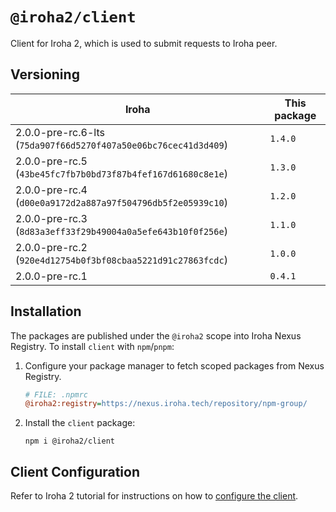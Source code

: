 # `@iroha2/client`

Client for Iroha 2, which is used to submit requests to Iroha peer.

## Versioning

| Iroha                                                           | This package |
| --------------------------------------------------------------- | ------------ |
| 2.0.0-pre-rc.6-lts (`75da907f66d5270f407a50e06bc76cec41d3d409`) | `1.4.0`      |
| 2.0.0-pre-rc.5 (`43be45fc7fb7b0bd73f87b4fef167d61680c8e1e`)     | `1.3.0`      |
| 2.0.0-pre-rc.4 (`d00e0a9172d2a887a97f504796db5f2e05939c10`)     | `1.2.0`      |
| 2.0.0-pre-rc.3 (`8d83a3eff33f29b49004a0a5efe643b10f0f256e`)     | `1.1.0`      |
| 2.0.0-pre-rc.2 (`920e4d12754b0f3bf08cbaa5221d91c27863fcdc`)     | `1.0.0`      |
| 2.0.0-pre-rc.1                                                  | `0.4.1`      |

## Installation

The packages are published under the `@iroha2` scope into Iroha Nexus Registry.
To install `client` with `npm`/`pnpm`:

1. Configure your package manager to fetch scoped packages from Nexus Registry.

    ```ini
    # FILE: .npmrc
    @iroha2:registry=https://nexus.iroha.tech/repository/npm-group/
    ```

2. Install the `client` package:

    ```shell
    npm i @iroha2/client
    ```

## Client Configuration

Refer to Iroha 2 tutorial for instructions on how to [configure the client](https://hyperledger.github.io/iroha-2-docs/guide/javascript.html#_2-client-configuration).
